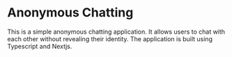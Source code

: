 # Anonymous Chatting

This is a simple anonymous chatting application. It allows users to chat with each other without revealing their identity. The application is built using Typescript and Nextjs.
